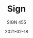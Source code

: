 ---
designer: "Daniele Lo Scalzo Moscheri"
description: "Sign%20armchair%20features%20a%20solid%20oak%20structure%20that%20defines%20its%20outline%20hosting%20a%20comfortable%20padded%20seat.%20The%20section%20of%20the%20frame%20and%20the%20backrest%20is%20linear%20and%20treated%20in%20detail.%20Characterised%20by%20minimalism%20and%20functionality%2C%20this%20chair%20stands%20out%20for%20its%20clean%20cut%20design.%0AAvailable%20in%20bleached%20oak%2C%20stained%20walnut%20or%20weng%E9%20or%20matt%20lacquered%20finishes."
image_primary: "img/Sign_455_01_zoom.jpg"
image_secondary: "img/Sign_455_02_zoom.jpg"
manufacturer: "Pedrali"
href: "https://www.pedrali.it/en/products/catalog/Chair-SIGN-455/"
subtitle: "SIGN 455"
tags: 
  - "Pedrali"
  - "Chairs"
title: "Sign"
category: "Chairs"
slug: "/manufacturers/pedrali/chairs/daniele-lo-scalzo-moscheri-sign"
date: "2021-02-18"
---
